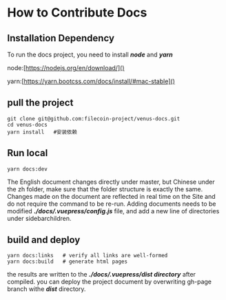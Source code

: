 # How to Contribute Docs

## Installation Dependency 

To run the docs project, you need to install ***node*** and ***yarn***

node:[https://nodejs.org/en/download/]()

yarn:[https://yarn.bootcss.com/docs/install/#mac-stable]()

## pull the project

```shell script
git clone git@github.com:filecoin-project/venus-docs.git
cd venus-docs
yarn install   #安装依赖
```

## Run local

```shell script
yarn docs:dev 
```

The English document changes directly under master, but Chinese under the zh folder, make sure that the folder structure is exactly the same. Changes made on the document are reflected in real time on the Site and do not require the command to be re-run.
Adding documents needs to be modified ***./docs/.vuepress/config.js*** file, and add a new line of directories under sidebarchildren.

## build and deploy

```shell script
yarn docs:links   # verify all links are well-formed
yarn docs:build   # generate html pages
```

the results are written to the ***./docs/.vuepress/dist directory*** after compiled. you can deploy the project document by overwriting gh-page branch withe ***dist*** directory.
